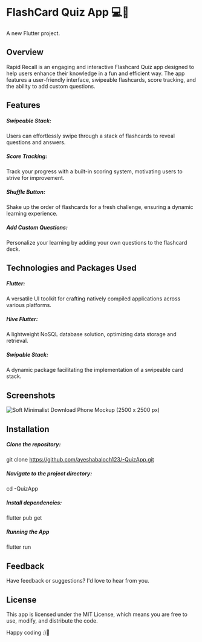 # FlashCard Quiz App 💻🤖 

A new Flutter project.

## Overview
Rapid Recall is an engaging and interactive Flashcard Quiz app designed to help users enhance their knowledge in a fun and efficient way. The app features a user-friendly interface, swipeable flashcards, score tracking, and the ability to add custom questions.

## Features
##### Swipeable Stack: 
Users can effortlessly swipe through a stack of flashcards to reveal questions and answers.

##### Score Tracking: 
Track your progress with a built-in scoring system, motivating users to strive for improvement.

##### Shuffle Button:
Shake up the order of flashcards for a fresh challenge, ensuring a dynamic learning experience.

##### Add Custom Questions:
Personalize your learning by adding your own questions to the flashcard deck.

## Technologies and Packages Used
##### Flutter:
A versatile UI toolkit for crafting natively compiled applications across various platforms.

##### Hive Flutter: 
A lightweight NoSQL database solution, optimizing data storage and retrieval.

##### Swipable Stack: 
A dynamic package facilitating the implementation of a swipeable card stack.

## Screenshots
![Soft Minimalist Download Phone Mockup (2500 x 2500 px)](https://github.com/ayeshabaloch123/-QuizApp/assets/90467681/333b4a26-829f-43d0-8157-4095db96f3df)

## Installation
##### Clone the repository:
git clone https://github.com/ayeshabaloch123/-QuizApp.git

##### Navigate to the project directory:
cd -QuizApp

##### Install dependencies:
flutter pub get

##### Running the App
flutter run

## Feedback
Have feedback or suggestions? I'd love to hear from you.

## License
This app is licensed under the MIT License, which means you are free to use, modify, and distribute the code.

Happy coding :)🚀






